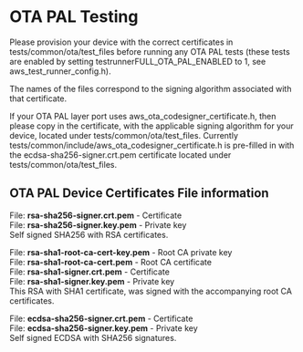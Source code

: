# OTA PAL Testing

Please provision your device with the correct certificates in tests/common/ota/test_files before
running any OTA PAL tests (these tests are enabled by setting testrunnerFULL_OTA_PAL_ENABLED to 1, see aws_test_runner_config.h).  

The names of the files correspond to the signing algorithm associated with that certificate.  

If your OTA PAL layer port uses aws_ota_codesigner_certificate.h, then please copy in the certificate, 
with the applicable signing algorithm for your device, located under tests/common/ota/test_files. 
Currently tests/common/include/aws_ota_codesigner_certificate.h is pre-filled in with the ecdsa-sha256-signer.crt.pem
certificate located under tests/common/ota/test_files.

## OTA PAL Device Certificates File information

File: **rsa-sha256-signer.crt.pem**  - Certificate  
File: **rsa-sha256-signer.key.pem**  - Private key  
Self signed SHA256 with RSA certificates. 
  
File: **rsa-sha1-root-ca-cert-key.pem** - Root CA private key  
File: **rsa-sha1-root-ca-cert.pem** - Root CA certificate  
File: **rsa-sha1-signer.crt.pem**  - Certificate  
File: **rsa-sha1-signer.key.pem**  - Private key  
This RSA with SHA1 certificate, was signed with the accompanying root CA certificates.

File: **ecdsa-sha256-signer.crt.pem**  - Certificate  
File: **ecdsa-sha256-signer.key.pem**  - Private key  
Self signed ECDSA with SHA256 signatures.  


